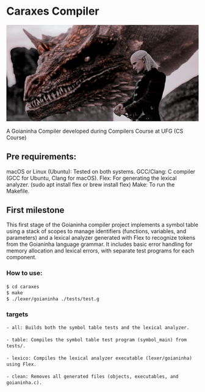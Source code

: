 # Caraxes Compiler

![Caraxes from HOTD](./etc/img/eou35gg7uqz91.jpg)

A Goianinha Compiler developed during Compilers Course at UFG (CS Course)

## Pre requirements:
macOS or Linux (Ubuntu): Tested on both systems.
GCC/Clang: C compiler (GCC for Ubuntu, Clang for macOS).
Flex: For generating the lexical analyzer. (sudo apt install flex or brew install flex)
Make: To run the Makefile.

## First milestone
This first stage of the Goianinha compiler project implements a symbol table using a stack of scopes to manage identifiers (functions, variables, and parameters) and a lexical analyzer generated with Flex to recognize tokens from the Goianinha language grammar. It includes basic error handling for memory allocation and lexical errors, with separate test programs for each component.

### How to use:
```
$ cd caraxes
$ make
$ ./lexer/goianinha ./tests/test.g
```

### targets
```
- all: Builds both the symbol table tests and the lexical analyzer.

- table: Compiles the symbol table test program (symbol_main) from tests/.

- lexico: Compiles the lexical analyzer executable (lexer/goianinha) using Flex.

- clean: Removes all generated files (objects, executables, and goianinha.c).
```